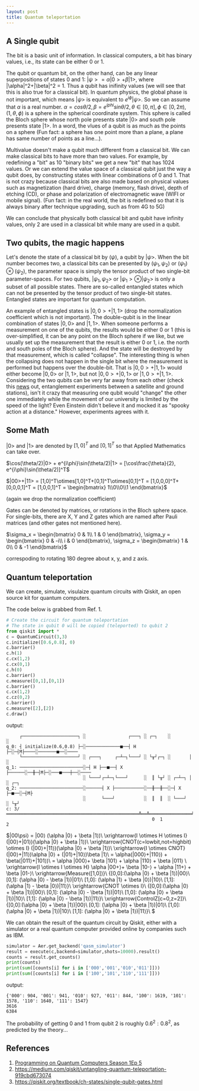 ```yaml
---
layout: post
title: Quantum teleportation
---
```


## A Single qubit

The bit is a basic unit of information. In classical computers, a bit has binary values, i.e., its state can be either 0 or 1.

The qubit or quantum bit, on the other hand, can be any linear superpositions of states 0 and 1: $|\psi> = \alpha |0> + \beta |1>$, where |\alpha|^2+|\beta|^2 = 1. Thus a qubit has inifinity values (we will see that this is also true for a classical bit). In quantum physics, the global phase is not important, which means $|\psi>$ is equivalent to $e^{i\phi} |\psi>$. So we can assume that  $\alpha$ is a real number. $\alpha = cos{\theta/2}, \beta = e^{i phi} sin{\theta/2}, \theta \in [0,\pi], \phi \in [0,2\pi)$, $(1, \theta, \phi)$ is a sphere in the spherical coordinate system. This sphere is called the Bloch sphere whose north pole presents state $|0>$ and south pole presents state $|1>$. In a word, the vlues of a qubit is as much as the points on a sphere (Fun fact: a sphere has one point more than a plane, a plane has same number of points as a line...).

Multivalue doesn't make a qubit much different from a classical bit. We can make classical bits to have more than two values. For example, by redefining a "bit" as 10 "binary bits" we get a new "bit" that has 1024 values. Or we can extend the value space of a classical qubit just the way a qubit does, by constructing states with linear combinations of 0 and 1. That is not crazy because classical bits are also made based on physical values such as magnetization (hard drive), charge (memory, flash drive), depth of etching (CD), or phase and polarization of electromagnetic wave (WIFI or mobile signal). (Fun fact: in the real world, the bit is redefined so that it is always binary after technique upgrading, such as from 4G to 5G)

We can conclude that physically both classical bit and qubit have infinity values, only 2 are used in a classical bit while many are used in a qubit.

## Two qubits, the magic happens

Let's denote the state of a classical bit by $(\psi)$, a qubit by $|\psi>$. When the bit number becomes two, a classical bits can be presented by $(\psi_1,\psi_2)$ or $(\psi_1) \otimes (\psi_2)$, the parameter space is simply the tensor product of two single-bit parameter-spaces. For two qubits, $|\psi_1,\psi_2>$ or $|\psi_1> \otimes |\psi_2>$ is only a subset of all possible states. There are so-called entangled states which can not be presented by the tensor product of two single-bit states. Entangled states are important for quantum computation.

An example of entangled states is $|0,0>+|1,1>$ (drop the normalization coefficient which is not important). The double-qubit is in the linear combination of states $|0,0>$ and $|1,1>$. When someone performs a measurement on one of the qubits, the results would be either 0 or 1 (this is over-simplified, it can be any point on the Bloch sphere if we like, but we usually set up the measurement that the result is either 0 or 1, i.e. the north and south poles of the Bloch sphere). And the state will be destroyed by that measurement, which is called "collapse". The interesting thing is when the collapsing does not happen in the single bit where the measurement is performed but happens over the double-bit. That is $|0,0>+|1,1>$  would either become $|0,0>$ or $|1,1>$, but not $|0,0>+|0,1>$  or $|1,0>+|1,1>$. Considering the two qubits can be very far away from each other (check this [news](https://www.sciencemag.org/news/2017/06/china-s-quantum-satellite-achieves-spooky-action-record-distance) out, entanglement experiments between a satellite and ground stations), isn't it crazy that measuring one qubit would "change" the other one immediately while the movement of our university is limited by the speed of the light? Even Einstein didn't believe it and mocked it as "spooky action at a distance." However, experiments agrees with it.

## Some Math

$|0>$ and $|1>$ are denoted by $[1,0]^T$ and $[0,1]^T$ so that Applied Mathematics can take over.

$\cos(\theta/2)|0> + e^{i\phi}\sin(\theta/2)|1> = [\cos\frac{\theta}{2}, e^{i\phi}\sin(\theta/2)]^T$

$|00>+|11> = [1,0]^T\otimes[1,0]^T+[0,1]^T\otimes[0,1]^T = [1,0,0,0]^T+[0,0,0,1]^T = [1,0,0,1]^T = \begin{bmatrix}
1\\0\\0\\1
\end{bmatrix}$

(again we drop the normalization coefficient)

Gates can be denoted by matrices, or rotations in the Bloch sphere space. For single-bits, there are X, Y and Z gates which are named after Pauli matrices (and other gates not mentioned here).

$\sigma_x = 
\begin{bmatrix}
0 & 1\\
1 & 0
\end{bmatrix}, \sigma_y = \begin{bmatrix}
0 & -i\\
i & 0
\end{bmatrix}, \sigma_z = \begin{bmatrix}
1 & 0\\
0 & -1
\end{bmatrix}$

correspoding to rotating 180 degree about x, y, and z axis.

## Quantum teleportation

We can create, simulate, visulaize quantum circuits with Qiskit, an open source kit for quantum computers.

The code below is grabbed from Ref. 1.

```python
# Create the circuit for quantum teleportation
# The state in qubit 0 will be copied (teleported) to qubit 2
from qiskit import *
c = QuantumCircuit(3,3)
c.initialize([0.6,0.8], 0)
c.barrier()
c.h(1)
c.cx(1,2)
c.cx(0,1)
c.h(0)
c.barrier()
c.measure([0,1],[0,1])
c.barrier()
c.cx(1,2)
c.cz(0,2)
c.barrier()
c.measure([2],[2])
c.draw()
```

output:

```
     ┌─────────────────────┐ ░                ┌───┐ ░ ┌─┐    ░          ░    
q_0: ┤ initialize(0.6,0.8) ├─░─────────────■──┤ H ├─░─┤M├────░───────■──░────
     └─────────────────────┘ ░ ┌───┐     ┌─┴─┐└───┘ ░ └╥┘┌─┐ ░       │  ░    
q_1: ────────────────────────░─┤ H ├──■──┤ X ├──────░──╫─┤M├─░───■───┼──░────
                             ░ └───┘┌─┴─┐└───┘      ░  ║ └╥┘ ░ ┌─┴─┐ │  ░ ┌─┐
q_2: ────────────────────────░──────┤ X ├───────────░──╫──╫──░─┤ X ├─■──░─┤M├
                             ░      └───┘           ░  ║  ║  ░ └───┘    ░ └╥┘
c: 3/══════════════════════════════════════════════════╩══╩════════════════╩═
                                                       0  1                2 
```

$|00\psi⟩ = |00⟩ (\alpha |0⟩ + \beta |1⟩)\\
\xrightarrow{I \otimes H \otimes I}
(|00⟩+|01⟩)(\alpha |0⟩ + \beta |1⟩)\\
\xrightarrow{CNOT(c=lowbit,not=highbit) \otimes I}
(|00⟩+|11⟩)(\alpha |0⟩ + \beta |1⟩)\\
\xrightarrow{I \otimes CNOT}
(|00⟩+|11⟩)\alpha |0⟩ + (|01⟩+|10⟩)\beta |1⟩\\
= \alpha(|000⟩+|110⟩) + \beta(|011⟩+|101⟩)\\
= \alpha |000⟩+ \beta |101⟩ + \alpha |110⟩ + \beta |011⟩ \\
\xrightarrow{I \otimes I \otimes H}
\alpha |00+⟩+ \beta |10-⟩ + \alpha |11+⟩ + \beta |01-⟩\\
\xrightarrow{Measure([1,0])}\\
\{[0,0]:(\alpha |0⟩ + \beta |1⟩)|00⟩\\
[0,1]: (\alpha |0⟩ - \beta |1⟩)|01⟩\\
[1,0]: (\alpha |1⟩ + \beta |0⟩)|10⟩\\
[1,1]: (\alpha |1⟩ - \beta |0⟩)|11⟩\}\\
\xrightarrow{CNOT \otimes I}\\
\{[0,0]:(\alpha |0⟩ + \beta |1⟩)|00⟩\\
[0,1]: (\alpha |0⟩ - \beta |1⟩)|01⟩\\
[1,0]: (\alpha |0⟩ + \beta |1⟩)|10⟩\\
[1,1]: (\alpha |0⟩ - \beta |1⟩)|11⟩\}\\
\xrightarrow{ControlZ[c=0,z=2]}\\
\{[0,0]:(\alpha |0⟩ + \beta |1⟩)|00⟩\\
[0,1]: (\alpha |0⟩ + \beta |1⟩)|01⟩\\
[1,0]: (\alpha |0⟩ + \beta |1⟩)|10⟩\\
[1,1]: (\alpha |0⟩ + \beta |1⟩)|11⟩\}\\
$

We can obtain the result of the quantum circuit by Qiskit, either with a simulator or a real quantum computer provided online by companies such as IBM.

```python
simulator = Aer.get_backend('qasm_simulator')
result = execute(c,backend=simulator,shots=10000).result()
counts = result.get_counts()
print(counts)
print(sum([counts[i] for i in ['000','001','010','011']]))
print(sum([counts[i] for i in ['100','101','110','111']]))
```

output:

```
{'000': 904, '001': 941, '010': 927, '011': 844, '100': 1619, '101': 1578, '110': 1640, '111': 1547}
3616
6384
```

The probability of getting 0 and 1 from qubit 2 is roughly $0.6^2:0.8^2$, as predicted by the theory...

## References
1. [Programming on Quantum Computers Season 1Ep 5](https://www.youtube.com/watch?v=mMwovHK2NrE)
2. https://medium.com/qiskit/untangling-quantum-teleportation-919cbd673074
3. https://qiskit.org/textbook/ch-states/single-qubit-gates.html
